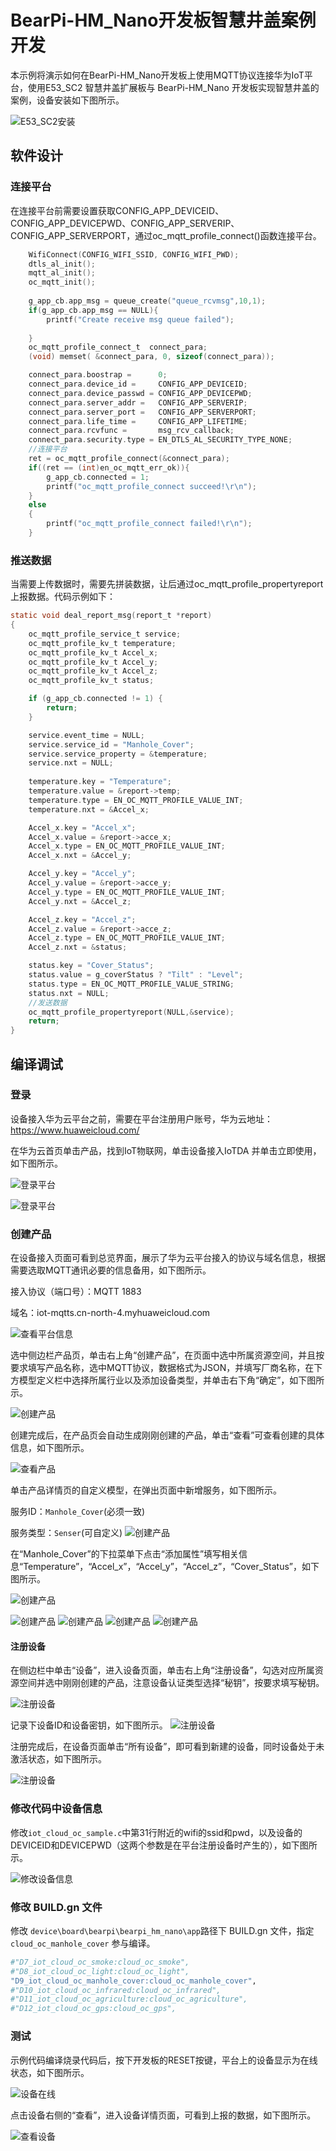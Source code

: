 # BearPi-HM_Nano开发板智慧井盖案例开发
本示例将演示如何在BearPi-HM_Nano开发板上使用MQTT协议连接华为IoT平台，使用E53_SC2 智慧井盖扩展板与 BearPi-HM_Nano 开发板实现智慧井盖的案例，设备安装如下图所示。

![](../../docs/figures/D9_iot_cloud_oc_manhole_cover/E53_SC2安装.png "E53_SC2安装")

## 软件设计

### 连接平台
在连接平台前需要设置获取CONFIG_APP_DEVICEID、CONFIG_APP_DEVICEPWD、CONFIG_APP_SERVERIP、CONFIG_APP_SERVERPORT，通过oc_mqtt_profile_connect()函数连接平台。
```c
    WifiConnect(CONFIG_WIFI_SSID, CONFIG_WIFI_PWD);
    dtls_al_init();
    mqtt_al_init();
    oc_mqtt_init();
    
    g_app_cb.app_msg = queue_create("queue_rcvmsg",10,1);
    if(g_app_cb.app_msg == NULL){
        printf("Create receive msg queue failed");
        
    }
    oc_mqtt_profile_connect_t  connect_para;
    (void) memset( &connect_para, 0, sizeof(connect_para));

    connect_para.boostrap =      0;
    connect_para.device_id =     CONFIG_APP_DEVICEID;
    connect_para.device_passwd = CONFIG_APP_DEVICEPWD;
    connect_para.server_addr =   CONFIG_APP_SERVERIP;
    connect_para.server_port =   CONFIG_APP_SERVERPORT;
    connect_para.life_time =     CONFIG_APP_LIFETIME;
    connect_para.rcvfunc =       msg_rcv_callback;
    connect_para.security.type = EN_DTLS_AL_SECURITY_TYPE_NONE;
    //连接平台
    ret = oc_mqtt_profile_connect(&connect_para);
    if((ret == (int)en_oc_mqtt_err_ok)){
        g_app_cb.connected = 1;
        printf("oc_mqtt_profile_connect succeed!\r\n");
    }
    else
    {
        printf("oc_mqtt_profile_connect failed!\r\n");
    }
```

### 推送数据

当需要上传数据时，需要先拼装数据，让后通过oc_mqtt_profile_propertyreport上报数据。代码示例如下： 

```c
static void deal_report_msg(report_t *report)
{
    oc_mqtt_profile_service_t service;
    oc_mqtt_profile_kv_t temperature;
    oc_mqtt_profile_kv_t Accel_x;
    oc_mqtt_profile_kv_t Accel_y;
    oc_mqtt_profile_kv_t Accel_z;
    oc_mqtt_profile_kv_t status;

    if (g_app_cb.connected != 1) {
        return;
    }

    service.event_time = NULL;
    service.service_id = "Manhole_Cover";
    service.service_property = &temperature;
    service.nxt = NULL;
    
    temperature.key = "Temperature";
    temperature.value = &report->temp;
    temperature.type = EN_OC_MQTT_PROFILE_VALUE_INT;
    temperature.nxt = &Accel_x;

    Accel_x.key = "Accel_x";
    Accel_x.value = &report->acce_x;
    Accel_x.type = EN_OC_MQTT_PROFILE_VALUE_INT;
    Accel_x.nxt = &Accel_y;

    Accel_y.key = "Accel_y";
    Accel_y.value = &report->acce_y;
    Accel_y.type = EN_OC_MQTT_PROFILE_VALUE_INT;
    Accel_y.nxt = &Accel_z;

    Accel_z.key = "Accel_z";
    Accel_z.value = &report->acce_z;
    Accel_z.type = EN_OC_MQTT_PROFILE_VALUE_INT;
    Accel_z.nxt = &status;

    status.key = "Cover_Status";
    status.value = g_coverStatus ? "Tilt" : "Level";
    status.type = EN_OC_MQTT_PROFILE_VALUE_STRING;
    status.nxt = NULL;
    //发送数据
    oc_mqtt_profile_propertyreport(NULL,&service);
    return;
}
```






## 编译调试


### 登录

设备接入华为云平台之前，需要在平台注册用户账号，华为云地址：<https://www.huaweicloud.com/>

在华为云首页单击产品，找到IoT物联网，单击设备接入IoTDA 并单击立即使用，如下图所示。

![](../../docs/figures/D9_iot_cloud_oc_manhole_cover/登录平台01.png "登录平台")

![](../../docs/figures/D9_iot_cloud_oc_manhole_cover/登录平台02.png "登录平台")

### 创建产品

在设备接入页面可看到总览界面，展示了华为云平台接入的协议与域名信息，根据需要选取MQTT通讯必要的信息备用，如下图所示。

接入协议（端口号）：MQTT 1883

域名：iot-mqtts.cn-north-4.myhuaweicloud.com


![](../../docs/figures/D9_iot_cloud_oc_manhole_cover/查看平台信息.png "查看平台信息")

选中侧边栏产品页，单击右上角“创建产品”，在页面中选中所属资源空间，并且按要求填写产品名称，选中MQTT协议，数据格式为JSON，并填写厂商名称，在下方模型定义栏中选择所属行业以及添加设备类型，并单击右下角“确定”，如下图所示。

![](../../docs/figures/D9_iot_cloud_oc_manhole_cover/创建产品01.png "创建产品")



创建完成后，在产品页会自动生成刚刚创建的产品，单击“查看”可查看创建的具体信息，如下图所示。

![](../../docs/figures/D9_iot_cloud_oc_manhole_cover/创建产品02.png "查看产品")


单击产品详情页的自定义模型，在弹出页面中新增服务，如下图所示。

服务ID：`Manhole_Cover`(必须一致)

服务类型：`Senser`(可自定义)
![](../../docs/figures/D9_iot_cloud_oc_manhole_cover/创建产品03.png "创建产品")

在“Manhole_Cover”的下拉菜单下点击“添加属性”填写相关信息“Temperature”，“Accel_x”，“Accel_y”，“Accel_z”，“Cover_Status”，如下图所示。


![](../../docs/figures/D9_iot_cloud_oc_manhole_cover/创建产品04.png "创建产品")

![](../../docs/figures/D9_iot_cloud_oc_manhole_cover/创建产品05.png "创建产品")
![](../../docs/figures/D9_iot_cloud_oc_manhole_cover/创建产品06.png "创建产品")
![](../../docs/figures/D9_iot_cloud_oc_manhole_cover/创建产品07.png "创建产品")
![](../../docs/figures/D9_iot_cloud_oc_manhole_cover/创建产品08.png "创建产品")



#### 注册设备

在侧边栏中单击“设备”，进入设备页面，单击右上角“注册设备”，勾选对应所属资源空间并选中刚刚创建的产品，注意设备认证类型选择“秘钥”，按要求填写秘钥。

![](../../docs/figures/D9_iot_cloud_oc_manhole_cover/注册设备01.png "注册设备")

记录下设备ID和设备密钥，如下图所示。
![](../../docs/figures/D9_iot_cloud_oc_manhole_cover/注册设备02.png "注册设备")

注册完成后，在设备页面单击“所有设备”，即可看到新建的设备，同时设备处于未激活状态，如下图所示。

![](../../docs/figures/D9_iot_cloud_oc_manhole_cover/注册设备03.png "注册设备")


### 修改代码中设备信息
修改`iot_cloud_oc_sample.c`中第31行附近的wifi的ssid和pwd，以及设备的DEVICEID和DEVICEPWD（这两个参数是在平台注册设备时产生的），如下图所示。

![](../../docs/figures/D9_iot_cloud_oc_manhole_cover/修改设备信息.png "修改设备信息")

### 修改 BUILD.gn 文件

修改 `device\board\bearpi\bearpi_hm_nano\app`路径下 BUILD.gn 文件，指定 `cloud_oc_manhole_cover` 参与编译。

```r
#"D7_iot_cloud_oc_smoke:cloud_oc_smoke",
#"D8_iot_cloud_oc_light:cloud_oc_light",
"D9_iot_cloud_oc_manhole_cover:cloud_oc_manhole_cover",
#"D10_iot_cloud_oc_infrared:cloud_oc_infrared",
#"D11_iot_cloud_oc_agriculture:cloud_oc_agriculture",
#"D12_iot_cloud_oc_gps:cloud_oc_gps",
```
### 测试


示例代码编译烧录代码后，按下开发板的RESET按键，平台上的设备显示为在线状态，如下图所示。

![](../../docs/figures/D9_iot_cloud_oc_manhole_cover/设备在线.png "设备在线")
    
点击设备右侧的“查看”，进入设备详情页面，可看到上报的数据，如下图所示。

![](../../docs/figures/D9_iot_cloud_oc_manhole_cover/查看设备.png "查看设备")

